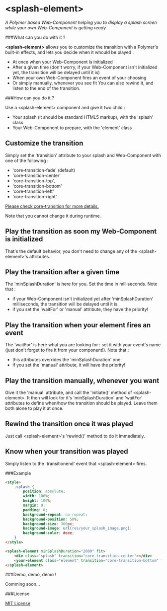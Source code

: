 # &lt;splash-element&gt;

_A Polymer based Web-Component helping you to display a splash screen while your own Web-Component is getting ready_


###What can you do with it ?

**&lt;splash-element&gt;** allows you to customize the transition with a Polymer's built-in effects, and lets you decide when it whould be played :
* At once when your Web-Component is initialized
* After a given time (don't worry, if your Web-Component isn't initialized yet, the transition will be delayed until it is)
* When your own Web-Component fires an event of your choosing
* Or simply manually, whenever you see fit
You can also rewind it, and listen to the end of the transition.

###How can you do it ?

Use a &lt;splash-element&gt; component and give it two child :
* Your splash (it should be standard HTML5 markup), with the 'splash' class
* Your Web-Component to prepare, with the 'element' class

## Customize the transition

Simply set the 'transition' attribute to your splash and Web-Component with one of the following :
* 'core-transition-fade' (default)
* 'core-transition-center'
* 'core-transition-top',
* 'core-transition-bottom'
* 'core-transition-left'
* 'core-transition-right'

[Please check core-transition for more details.](https://github.com/Polymer/core-transition/blob/master/core-transition-css.html)

Note that you cannot change it during runtime.

## Play the transition as soon my Web-Component is initialized

That's the default behavior, you don't need to change any of the &lt;splash-element&gt;'s attributes.

## Play the transition after a given time

The 'minSplashDuration' is here for you. Set the time in milliseconds. Note that :
* if your Web-Component isn't initialized yet after 'minSplashDuration' milliseconds, the transition will be delayed until it is.
* if you set the 'waitFor' or 'manual' attribute, they have the priority! 

## Play the transition when your element fires an event

The 'waitFor' is here what you are looking for : set it with your event's name (just don't forget to fire it from your component!). Note that :
* this attributes overrides the 'minSplashDuration' one
* if you set the 'manual' attribute, it will have the priority! 

## Play the transition manually, whenever you want

Give it the 'manual' attribute, and call the 'initiate()' method of &lt;splash-element&gt;.
It then will look for it's 'minSplashDuration' and 'waitFor' attributes to define when/how the transition should be played. Leave them both alone to play it at once.

## Rewind the transition once it was played

Just call &lt;splash-element&gt;'s 'rewind()' method to do it immediately.

## Know when your transition was played

Simply listen to the 'transitionend' event that &lt;splash-element&gt; fires.

###Example

```html
<style>
	.splash {
		position: absolute;
		width: 100%;
		height: 100%;
		margin: 0;
		padding: 0;
		background-repeat: no-repeat;
		background-position: 50%;
		background-size: 300px;
		background-image: url(res/your_splash_image.png);
		background-color: #eee;
	}
</style>

<splash-element minSplashDuration="2000" fit>
	<div class="splash" transition="core-transition-center"></div>
	<your-element class="element" transition="core-transition-bottom" fit></your-element>
</splash-element>
```

###Demo, demo, demo !

Comming soon...

###License

[MIT License](http://opensource.org/licenses/MIT)